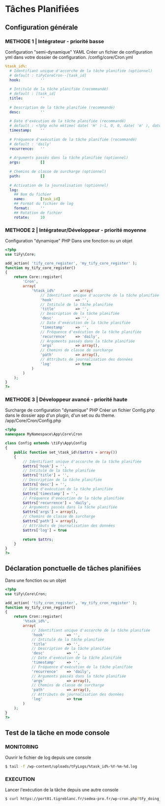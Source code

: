 # Tâches Planifiées

## Configuration générale

### METHODE 1 | Intégrateur - priorité basse

Configuration "semi-dynamique" YAML 
Créer un fichier de configuration yml dans votre dossier de configuration.
/config/core/Cron.yml

```yml
%task_id%:
  # Identifiant unique d'accorche de la tâche planifiée (optionnel)
  # default : tiFyCoreCron--[task_id]
  hook:         ''
  
  # Intitulé de la tâche planifiée (recommandé)
  # default : [task_id]
  title:        ''
  
  # Description de la tâche planifiée (recommandé)
  desc:         ''
  
  # Date d'exécution de la tâche planifiée (recommandé)
  # default : <?php echo mktime( date( 'H' )-1, 0, 0, date( 'm' ), date( 'd' ), date( 'Y' ) );?>
  timestamp:    ''
  
  # Fréquence d'exécution de la tâche planifiée (recommandé)
  # default : 'daily'
  recurrence:   ''
  
  # Arguments passés dans la tâche planifiée (optionnel)
  args:         []
            
  # Chemins de classe de surcharge (optionnel)
  path:         []
  
  # Activation de la journalisation (optionnel)
  log:
    ## Nom du fichier
    name:       [task_id]
    ## Format du fichier de log
    format:     ''
    ## Rotation de fichier
    rotate:     10
```

### METHODE 2 | Intégrateur/Développeur - priorité moyenne

Configuration "dynamique" PHP 
Dans une fonction ou un objet

```php
<?php
use tiFy\Core;

add_action( 'tify_core_register', 'my_tify_core_register' );
function my_tify_core_register()
{
    return Core::register(
        'Cron',
        array(
            '%task_id%'        => array(
                // Identifiant unique d'accorche de la tâche planifiée
                'hook'          => '',
                // Intitulé de la tâche planifiée
                'title'         => '',
                // Description de la tâche planifiée
                'desc'          => '',
                // Date d'exécution de la tâche planifiée
                'timestamp'     => '',
                // Fréquence d'exécution de la tâche planifiée
                'recurrence'    => 'daily',
                // Arguments passés dans la tâche planifiée
                'args'          => array(),
                // Chemins de classe de surcharge
                'path'          => array(),
                // Attributs de journalisation des données
                'log'           => true
            )
        )
    );
}
?>
```

### METHODE 3 | Développeur avancé - priorité haute

Surcharge de configuration "dynamique" PHP
Créer un fichier Config.php dans le dossier app d'un plugin, d'un set ou du theme.
/app/Core/Cron/Config.php

```php
<?php
namespace MyNamespace\App\Core\Cron

class Config extends \tiFy\App\Config
{
    public function set_%task_id%($attrs = array())
    {
        // Identifiant unique d'accorche de la tâche planifiée
        $attrs['hook'] = '',
        // Intitulé de la tâche planifiée
        $attrs['title'] = '',
        // Description de la tâche planifiée
        $attrs['desc'] = '',
        // Date d'exécution de la tâche planifiée
        $attrs['timestamp'] = '',
        // Fréquence d'exécution de la tâche planifiée
        $attrs['recurrence'] = 'daily',
        // Arguments passés dans la tâche planifiée
        $attrs['args'] = array(),
        // Chemins de classe de surcharge
        $attrs['path'] = array(),
        // Attributs de journalisation des données
        $attrs['log'] = true
        
        return $attrs;
    }
}
?>
```

## Déclaration ponctuelle de tâches planifiées

Dans une fonction ou un objet

```php
<?php
use tiFy\Core\Cron;

add_action( 'tify_cron_register', 'my_tify_cron_register' );
function my_tify_cron_register()
{
    return Cron::register(
        '%task_id%', 
        array(
            // Identifiant unique d'accorche de la tâche planifiée
            'hook'          => '',
            // Intitulé de la tâche planifiée
            'title'         => '',
            // Description de la tâche planifiée
            'desc'          => '',
            // Date d'exécution de la tâche planifiée
            'timestamp'     => '',
            // Fréquence d'exécution de la tâche planifiée
            'recurrence'    => 'daily',
            // Arguments passés dans la tâche planifiée
            'args'          => array(),
            // Chemins de classe de surcharge
            'path'          => array(),
            // Attributs de journalisation des données
            'log'           => true
        )
    );
}
?>
```

## Test de la tâche en mode console

### MONITORING

Ouvrir le fichier de log depuis une console

```bash
$ tail -f /wp-content/uploads/tFyLogs/%task_id%-%Y-%m-%d.log
```

### EXECUTION 

Lancer l'exécution de la tâche depuis une autre console
 
```bash
$ curl https://port01.tigreblanc.fr/sedea-pro.fr/wp-cron.php?tFy_doing_cron=%task_id%
```


